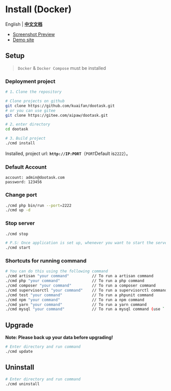 # Install (Docker)

English | **[中文文档](./README_CN.md)**

- [Screenshot Preview](README_PREVIEW.md)
- [Demo site](http://www.dootask.com/)

## Setup

> `Docker` & `Docker Compose` must be installed


### Deployment project

```bash
# 1、Clone the repository

# Clone projects on github
git clone https://github.com/kuaifan/dootask.git
# or you can use gitee
git clone https://gitee.com/aipaw/dootask.git

# 2、enter directory
cd dootask

# 3、Build project
./cmd install
```
Installed, project url: **`http://IP:PORT`**（`PORT`Default is`2222`）。

### Default Account

```text
account: admin@dootask.com
password: 123456
```

### Change port

```bash
./cmd php bin/run --port=2222
./cmd up -d
```

### Stop server

```bash
./cmd stop

# P.S: Once application is set up, whenever you want to start the server (if it is stopped) run below command
./cmd start
```

### Shortcuts for running command

```bash
# You can do this using the following command
./cmd artisan "your command"          // To run a artisan command
./cmd php "your command"              // To run a php command
./cmd composer "your command"         // To run a composer command
./cmd supervisorctl "your command"    // To run a supervisorctl command
./cmd test "your command"             // To run a phpunit command
./cmd npm "your command"              // To run a npm command
./cmd yarn "your command"             // To run a yarn command
./cmd mysql "your command"            // To run a mysql command (use `./cmd mysql bak` Backup database)
```

## Upgrade

**Note: Please back up your data before upgrading!**

```bash
# Enter directory and run command
./cmd update
```

## Uninstall

```bash
# Enter directory and run command
./cmd uninstall
```
